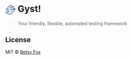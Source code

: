 # <img src="resources/gyst.png" width="32" style="vertical-align: middle;"> Gyst!

> Your friendly, flexible, automated testing framework



## License

MIT © [Betsy Fox](https://github.com/cottonflop/gyst)